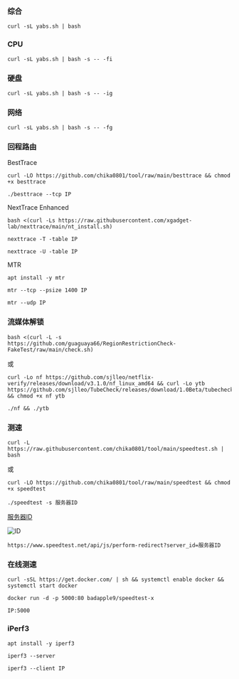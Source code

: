 ### 综合

```
curl -sL yabs.sh | bash
```

### CPU

```
curl -sL yabs.sh | bash -s -- -fi
```

### 硬盘

```
curl -sL yabs.sh | bash -s -- -ig
```

### 网络

```
curl -sL yabs.sh | bash -s -- -fg
```

### 回程路由

BestTrace

```
curl -LO https://github.com/chika0801/tool/raw/main/besttrace && chmod +x besttrace
```

```
./besttrace --tcp IP
```

NextTrace Enhanced

```
bash <(curl -Ls https://raw.githubusercontent.com/xgadget-lab/nexttrace/main/nt_install.sh)
```

```
nexttrace -T -table IP
```

```
nexttrace -U -table IP
```

MTR

```
apt install -y mtr
```

```
mtr --tcp --psize 1400 IP
```

```
mtr --udp IP
```

### 流媒体解锁

```
bash <(curl -L -s https://github.com/guaguaya66/RegionRestrictionCheck-FakeTest/raw/main/check.sh)
```

或

```
curl -Lo nf https://github.com/sjlleo/netflix-verify/releases/download/v3.1.0/nf_linux_amd64 && curl -Lo ytb https://github.com/sjlleo/TubeCheck/releases/download/1.0Beta/tubecheck_1.0beta_linux_amd64 && chmod +x nf ytb
```

```
./nf && ./ytb
```

### 测速

```
curl -L https://raw.githubusercontent.com/chika0801/tool/main/speedtest.sh | bash
```

或

```
curl -LO https://github.com/chika0801/tool/raw/main/speedtest && chmod +x speedtest
```

```
./speedtest -s 服务器ID
```

[服务器ID](https://www.speedtest.net)

![ID](https://user-images.githubusercontent.com/88967758/181433447-a394e038-50d1-41ef-ba15-f708dfda1b09.jpg)

```
https://www.speedtest.net/api/js/perform-redirect?server_id=服务器ID
```

### 在线测速

```
curl -sSL https://get.docker.com/ | sh && systemctl enable docker && systemctl start docker
```

```
docker run -d -p 5000:80 badapple9/speedtest-x
```

```
IP:5000
```

### iPerf3

```
apt install -y iperf3
```

```
iperf3 --server
```

```
iperf3 --client IP
```
